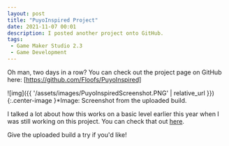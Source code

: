 ```yaml
---
layout: post
title: "PuyoInspired Project"
date: 2021-11-07 00:01
description: I posted another project onto GitHub.
tags:
 - Game Maker Studio 2.3
 - Game Development
---
```


Oh man, two days in a row?
You can check out the project page on GitHub here: [https://github.com/Floofs/PuyoInspired]

![img]({{ '/assets/images/PuyoInspiredScreenshot.PNG' | relative_url }}){:.center-image }*Image: Screenshot from the uploaded build.

I talked a lot about how this works on a basic level earlier this year when I was still working on this project.
You can check that out [here].

Give the uploaded build a try if you'd like!

[https://github.com/Floofs/PuyoInspired]: https://github.com/Floofs/PuyoInspired
[here]: https://www.floofs.dev/2021/01/puyo/